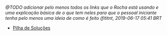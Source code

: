 _@TODO adicionar pelo menos todos os links que o Rocha está usando e uma
explicação básica de o que tem neles para que o pessoal iniciante tenha pelo
menos uma ideia de como é feito (fititnt, 2019-06-17 05:41 BRT_

- [Pilha de Soluções](../pilha-de-solucoes/)
